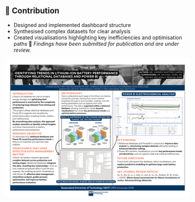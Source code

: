 ## 🧠 Contribution
- Designed and implemented dashboard structure
- Synthesised complex datasets for clear analysis
- Created visualisations highlighting key inefficiencies and optimisation paths
📝 *Findings have been submitted for publication and are under review.*

![VRES Poster – Lithium-Ion Battery Research](./vres-battery-poster.png.png)
